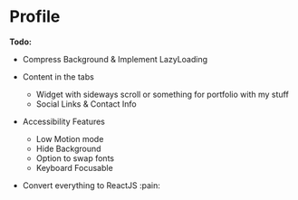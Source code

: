 # Profile

**Todo:** 
* Compress Background & Implement LazyLoading
* Content in the tabs
  * Widget with sideways scroll or something for portfolio with my stuff
  * Social Links & Contact Info
* Accessibility Features
  * Low Motion mode
  * Hide Background
  * Option to swap fonts
  * Keyboard Focusable

* Convert everything to ReactJS :pain:
